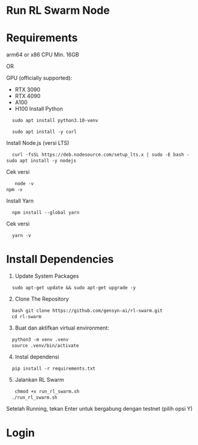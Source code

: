 # Run RL Swarm Node

# Requirements
arm64 or x86 CPU Min. 16GB

OR

GPU (officially supported):
- RTX 3090
- RTX 4090
- A100
- H100
Install Python 
<pre> <code> sudo apt install python3.10-venv </code> </pre>

<pre> <code> sudo apt install -y curl </code> </pre>

Install Node.js (versi LTS)
<pre> <code> curl -fsSL https://deb.nodesource.com/setup_lts.x | sudo -E bash -
sudo apt install -y nodejs </code> </pre>

Cek versi
<pre> <code>  node -v
npm -v </code> </pre>

Install Yarn
<pre> <code> npm install --global yarn </code> </pre>

Cek versi
<pre> <code> yarn -v </code> </pre>



# Install Dependencies
1. Update System Packages
<pre> <code> sudo apt-get update && sudo apt-get upgrade -y </code> </pre>

2. Clone The Repository
<pre> <code> bash git clone https://github.com/gensyn-ai/rl-swarm.git 
  cd rl-swarm</code> </pre>
  
3. Buat dan aktifkan virtual environment:
<pre> <code> python3 -m venv .venv
  source .venv/bin/activate </code> </pre>

4. Instal dependensi
<pre> <code> pip install -r requirements.txt </code> </pre>

5. Jalankan RL Swarm 
<pre> <code>  chmod +x run_rl_swarm.sh
  ./run_rl_swarm.sh </code> </pre>


  Setelah Running, tekan Enter untuk bergabung dengan testnet (pilih opsi Y)

# Login 
